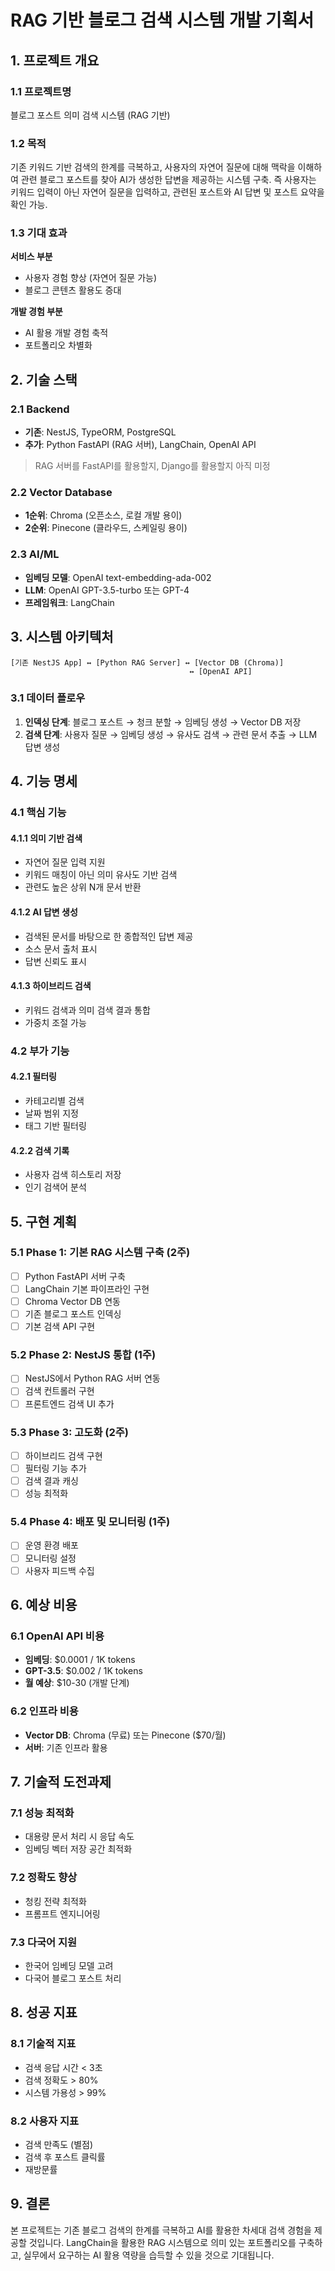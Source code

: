 # RAG 기반 블로그 검색 시스템 개발 기획서

## 1. 프로젝트 개요

### 1.1 프로젝트명

블로그 포스트 의미 검색 시스템 (RAG 기반)

### 1.2 목적

기존 키워드 기반 검색의 한계를 극복하고, 사용자의 자연어 질문에 대해 맥락을 이해하여 관련 블로그 포스트를 찾아 AI가 생성한 답변을 제공하는 시스템 구축. 즉 사용자는 키워드 입력이 아닌 자연어 질문을 입력하고, 관련된 포스트와 AI 답변 및 포스트 요약을 확인 가능.

### 1.3 기대 효과

**서비스 부분**

-   사용자 경험 향상 (자연어 질문 가능)
-   블로그 콘텐츠 활용도 증대

**개발 경험 부분**

-   AI 활용 개발 경험 축적
-   포트폴리오 차별화

## 2. 기술 스택

### 2.1 Backend

-   **기존**: NestJS, TypeORM, PostgreSQL
-   **추가**: Python FastAPI (RAG 서버), LangChain, OpenAI API

> RAG 서버를 FastAPI를 활용할지, Django를 활용할지 아직 미정

### 2.2 Vector Database

-   **1순위**: Chroma (오픈소스, 로컬 개발 용이)
-   **2순위**: Pinecone (클라우드, 스케일링 용이)

### 2.3 AI/ML

-   **임베딩 모델**: OpenAI text-embedding-ada-002
-   **LLM**: OpenAI GPT-3.5-turbo 또는 GPT-4
-   **프레임워크**: LangChain

## 3. 시스템 아키텍처

```
[기존 NestJS App] ↔ [Python RAG Server] ↔ [Vector DB (Chroma)]
                                        ↔ [OpenAI API]
```

### 3.1 데이터 플로우

1. **인덱싱 단계**: 블로그 포스트 → 청크 분할 → 임베딩 생성 → Vector DB 저장
2. **검색 단계**: 사용자 질문 → 임베딩 생성 → 유사도 검색 → 관련 문서 추출 → LLM 답변 생성

## 4. 기능 명세

### 4.1 핵심 기능

#### 4.1.1 의미 기반 검색

-   자연어 질문 입력 지원
-   키워드 매칭이 아닌 의미 유사도 기반 검색
-   관련도 높은 상위 N개 문서 반환

#### 4.1.2 AI 답변 생성

-   검색된 문서를 바탕으로 한 종합적인 답변 제공
-   소스 문서 출처 표시
-   답변 신뢰도 표시

#### 4.1.3 하이브리드 검색

-   키워드 검색과 의미 검색 결과 통합
-   가중치 조절 가능

### 4.2 부가 기능

#### 4.2.1 필터링

-   카테고리별 검색
-   날짜 범위 지정
-   태그 기반 필터링

#### 4.2.2 검색 기록

-   사용자 검색 히스토리 저장
-   인기 검색어 분석

## 5. 구현 계획

### 5.1 Phase 1: 기본 RAG 시스템 구축 (2주)

-   [ ] Python FastAPI 서버 구축
-   [ ] LangChain 기본 파이프라인 구현
-   [ ] Chroma Vector DB 연동
-   [ ] 기존 블로그 포스트 인덱싱
-   [ ] 기본 검색 API 구현

### 5.2 Phase 2: NestJS 통합 (1주)

-   [ ] NestJS에서 Python RAG 서버 연동
-   [ ] 검색 컨트롤러 구현
-   [ ] 프론트엔드 검색 UI 추가

### 5.3 Phase 3: 고도화 (2주)

-   [ ] 하이브리드 검색 구현
-   [ ] 필터링 기능 추가
-   [ ] 검색 결과 캐싱
-   [ ] 성능 최적화

### 5.4 Phase 4: 배포 및 모니터링 (1주)

-   [ ] 운영 환경 배포
-   [ ] 모니터링 설정
-   [ ] 사용자 피드백 수집

## 6. 예상 비용

### 6.1 OpenAI API 비용

-   **임베딩**: $0.0001 / 1K tokens
-   **GPT-3.5**: $0.002 / 1K tokens
-   **월 예상**: $10-30 (개발 단계)

### 6.2 인프라 비용

-   **Vector DB**: Chroma (무료) 또는 Pinecone ($70/월)
-   **서버**: 기존 인프라 활용

## 7. 기술적 도전과제

### 7.1 성능 최적화

-   대용량 문서 처리 시 응답 속도
-   임베딩 벡터 저장 공간 최적화

### 7.2 정확도 향상

-   청킹 전략 최적화
-   프롬프트 엔지니어링

### 7.3 다국어 지원

-   한국어 임베딩 모델 고려
-   다국어 블로그 포스트 처리

## 8. 성공 지표

### 8.1 기술적 지표

-   검색 응답 시간 < 3초
-   검색 정확도 > 80%
-   시스템 가용성 > 99%

### 8.2 사용자 지표

-   검색 만족도 (별점)
-   검색 후 포스트 클릭률
-   재방문률

## 9. 결론

본 프로젝트는 기존 블로그 검색의 한계를 극복하고 AI를 활용한 차세대 검색 경험을 제공할 것입니다. LangChain을 활용한 RAG 시스템으로 의미 있는 포트폴리오를 구축하고, 실무에서 요구하는 AI 활용 역량을 습득할 수 있을 것으로 기대됩니다.
